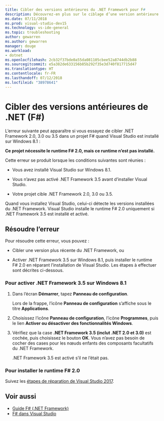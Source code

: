 ```yaml
---
title: Cibler des versions antérieures du .NET Framework pour F#
description: Découvrez-en plus sur le ciblage d’une version antérieure du .NET Framework lors de l’utilisation de F# dans Visual Studio.
ms.date: 07/11/2018
ms.prod: visual-studio-dev15
ms.technology: vs-ide-general
ms.topic: troubleshooting
author: gewarren
ms.author: gewarren
manager: douge
ms.workload:
- dotnet
ms.openlocfilehash: 2cb32f37bde0a55da081105cbee52a8744db2b88
ms.sourcegitcommit: e5a382de633156b85b292f35e3d740f817715d47
ms.translationtype: HT
ms.contentlocale: fr-FR
ms.lasthandoff: 07/12/2018
ms.locfileid: "38978641"
---
```

# <a name="target-older-versions-of-net-f"></a>Cibler des versions antérieures de .NET (F#)

L’erreur suivante peut apparaître si vous essayez de cibler .NET Framework 2.0, 3.0 ou 3.5 dans un projet F# quand Visual Studio est installé sur Windows 8.1 :

**Ce projet nécessite le runtime F# 2.0, mais ce runtime n’est pas installé.**

Cette erreur se produit lorsque les conditions suivantes sont réunies :

- Vous avez installé Visual Studio sur Windows 8.1.

- Vous n’avez pas activé .NET Framework 3.5 avant d’installer Visual Studio.

- Votre projet cible .NET Framework 2.0, 3.0 ou 3.5.

Quand vous installez Visual Studio, celui-ci détecte les versions installées du .NET Framework. Visual Studio installe le runtime F# 2.0 uniquement si .NET Framework 3.5 est installé et activé.

## <a name="resolve-the-error"></a>Résoudre l’erreur

Pour résoudre cette erreur, vous pouvez :

- Cibler une version plus récente du .NET Framework, ou

- Activer .NET Framework 3.5 sur Windows 8.1, puis installer le runtime F# 2.0 en réparant l’installation de Visual Studio. Les étapes à effectuer sont décrites ci-dessous.

### <a name="to-enable-the-net-framework-35-on-windows-81"></a>Pour activer .NET Framework 3.5 sur Windows 8.1

1. Dans l’écran **Démarrer**, tapez **Panneau de configuration**.

   Lors de la frappe, l’icône **Panneau de configuration** s’affiche sous le titre **Applications**.

2. Choisissez l’icône **Panneau de configuration**, l’icône **Programmes**, puis le lien **Activer ou désactiver des fonctionnalités Windows**.

3. Vérifiez que la case **.NET Framework 3.5 (inclut .NET 2.0 et 3.0)** est cochée, puis choisissez le bouton **OK**. Vous n’avez pas besoin de cocher des cases pour les nœuds enfants des composants facultatifs du .NET Framework.

   .NET Framework 3.5 est activé s’il ne l’était pas.

### <a name="to-install-the-f-20-runtime"></a>Pour installer le runtime F# 2.0

Suivez les [étapes de réparation de Visual Studio 2017](../install/repair-visual-studio.md).

## <a name="see-also"></a>Voir aussi

- [Guide F# (.NET Framework)](/dotnet/fsharp/)
- [F# dans Visual Studio](fsharp-visual-studio.md)